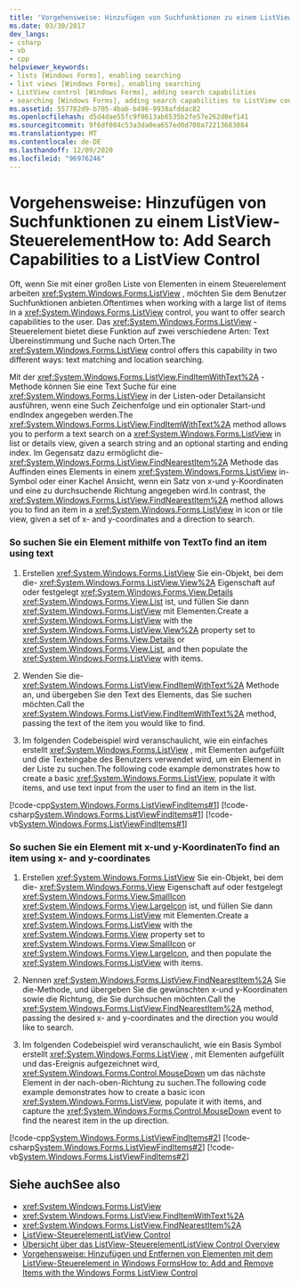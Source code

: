 ```yaml
---
title: 'Vorgehensweise: Hinzufügen von Suchfunktionen zu einem ListView-Steuerelement'
ms.date: 03/30/2017
dev_langs:
- csharp
- vb
- cpp
helpviewer_keywords:
- lists [Windows Forms], enabling searching
- list views [Windows Forms], enabling searching
- ListView control [Windows Forms], adding search capabilities
- searching [Windows Forms], adding search capabilities to ListView control
ms.assetid: 557782d9-b705-4bab-b496-9938afddac82
ms.openlocfilehash: d5d4dae55fc9f0613ab6535b2fe57e262d0ef141
ms.sourcegitcommit: 9f6df084c53a3da0ea657ed0d708a72213683084
ms.translationtype: MT
ms.contentlocale: de-DE
ms.lasthandoff: 12/09/2020
ms.locfileid: "96976246"
---
```

# <a name="how-to-add-search-capabilities-to-a-listview-control"></a><span data-ttu-id="d91ed-102">Vorgehensweise: Hinzufügen von Suchfunktionen zu einem ListView-Steuerelement</span><span class="sxs-lookup"><span data-stu-id="d91ed-102">How to: Add Search Capabilities to a ListView Control</span></span>
<span data-ttu-id="d91ed-103">Oft, wenn Sie mit einer großen Liste von Elementen in einem Steuerelement arbeiten <xref:System.Windows.Forms.ListView> , möchten Sie dem Benutzer Suchfunktionen anbieten.</span><span class="sxs-lookup"><span data-stu-id="d91ed-103">Oftentimes when working with a large list of items in a <xref:System.Windows.Forms.ListView> control, you want to offer search capabilities to the user.</span></span> <span data-ttu-id="d91ed-104">Das <xref:System.Windows.Forms.ListView> -Steuerelement bietet diese Funktion auf zwei verschiedene Arten: Text Übereinstimmung und Suche nach Orten.</span><span class="sxs-lookup"><span data-stu-id="d91ed-104">The <xref:System.Windows.Forms.ListView> control offers this capability in two different ways: text matching and location searching.</span></span>  
  
 <span data-ttu-id="d91ed-105">Mit der <xref:System.Windows.Forms.ListView.FindItemWithText%2A> -Methode können Sie eine Text Suche für eine <xref:System.Windows.Forms.ListView> in der Listen-oder Detailansicht ausführen, wenn eine Such Zeichenfolge und ein optionaler Start-und endIndex angegeben werden.</span><span class="sxs-lookup"><span data-stu-id="d91ed-105">The <xref:System.Windows.Forms.ListView.FindItemWithText%2A> method allows you to perform a text search on a <xref:System.Windows.Forms.ListView> in list or details view, given a search string and an optional starting and ending index.</span></span> <span data-ttu-id="d91ed-106">Im Gegensatz dazu ermöglicht die- <xref:System.Windows.Forms.ListView.FindNearestItem%2A> Methode das Auffinden eines Elements in einem <xref:System.Windows.Forms.ListView> in-Symbol oder einer Kachel Ansicht, wenn ein Satz von x-und y-Koordinaten und eine zu durchsuchende Richtung angegeben wird.</span><span class="sxs-lookup"><span data-stu-id="d91ed-106">In contrast, the <xref:System.Windows.Forms.ListView.FindNearestItem%2A> method allows you to find an item in a <xref:System.Windows.Forms.ListView> in icon or tile view, given a set of x- and y-coordinates and a direction to search.</span></span>  
  
### <a name="to-find-an-item-using-text"></a><span data-ttu-id="d91ed-107">So suchen Sie ein Element mithilfe von Text</span><span class="sxs-lookup"><span data-stu-id="d91ed-107">To find an item using text</span></span>  
  
1. <span data-ttu-id="d91ed-108">Erstellen <xref:System.Windows.Forms.ListView> Sie ein-Objekt, bei dem die- <xref:System.Windows.Forms.ListView.View%2A> Eigenschaft auf oder festgelegt <xref:System.Windows.Forms.View.Details> <xref:System.Windows.Forms.View.List> ist, und füllen Sie dann <xref:System.Windows.Forms.ListView> mit Elementen.</span><span class="sxs-lookup"><span data-stu-id="d91ed-108">Create a <xref:System.Windows.Forms.ListView> with the <xref:System.Windows.Forms.ListView.View%2A> property set to <xref:System.Windows.Forms.View.Details> or <xref:System.Windows.Forms.View.List>, and then populate the <xref:System.Windows.Forms.ListView> with items.</span></span>  
  
2. <span data-ttu-id="d91ed-109">Wenden Sie die- <xref:System.Windows.Forms.ListView.FindItemWithText%2A> Methode an, und übergeben Sie den Text des Elements, das Sie suchen möchten.</span><span class="sxs-lookup"><span data-stu-id="d91ed-109">Call the <xref:System.Windows.Forms.ListView.FindItemWithText%2A> method, passing the text of the item you would like to find.</span></span>  
  
3. <span data-ttu-id="d91ed-110">Im folgenden Codebeispiel wird veranschaulicht, wie ein einfaches erstellt <xref:System.Windows.Forms.ListView> , mit Elementen aufgefüllt und die Texteingabe des Benutzers verwendet wird, um ein Element in der Liste zu suchen.</span><span class="sxs-lookup"><span data-stu-id="d91ed-110">The following code example demonstrates how to create a basic <xref:System.Windows.Forms.ListView>, populate it with items, and use text input from the user to find an item in the list.</span></span>  
  
 [!code-cpp[System.Windows.Forms.ListViewFindItems#1](~/samples/snippets/cpp/VS_Snippets_Winforms/System.Windows.Forms.ListViewFindItems/cpp/form1.cpp#1)]
 [!code-csharp[System.Windows.Forms.ListViewFindItems#1](~/samples/snippets/csharp/VS_Snippets_Winforms/System.Windows.Forms.ListViewFindItems/CS/form1.cs#1)]
 [!code-vb[System.Windows.Forms.ListViewFindItems#1](~/samples/snippets/visualbasic/VS_Snippets_Winforms/System.Windows.Forms.ListViewFindItems/VB/form1.vb#1)]  
  
### <a name="to-find-an-item-using-x--and-y-coordinates"></a><span data-ttu-id="d91ed-111">So suchen Sie ein Element mit x-und y-Koordinaten</span><span class="sxs-lookup"><span data-stu-id="d91ed-111">To find an item using x- and y-coordinates</span></span>  
  
1. <span data-ttu-id="d91ed-112">Erstellen <xref:System.Windows.Forms.ListView> Sie ein-Objekt, bei dem die- <xref:System.Windows.Forms.View> Eigenschaft auf oder festgelegt <xref:System.Windows.Forms.View.SmallIcon> <xref:System.Windows.Forms.View.LargeIcon> ist, und füllen Sie dann <xref:System.Windows.Forms.ListView> mit Elementen.</span><span class="sxs-lookup"><span data-stu-id="d91ed-112">Create a <xref:System.Windows.Forms.ListView> with the <xref:System.Windows.Forms.View> property set to <xref:System.Windows.Forms.View.SmallIcon> or <xref:System.Windows.Forms.View.LargeIcon>, and then populate the <xref:System.Windows.Forms.ListView> with items.</span></span>  
  
2. <span data-ttu-id="d91ed-113">Nennen <xref:System.Windows.Forms.ListView.FindNearestItem%2A> Sie die-Methode, und übergeben Sie die gewünschten x-und y-Koordinaten sowie die Richtung, die Sie durchsuchen möchten.</span><span class="sxs-lookup"><span data-stu-id="d91ed-113">Call the <xref:System.Windows.Forms.ListView.FindNearestItem%2A> method, passing the desired x- and y-coordinates and the direction you would like to search.</span></span>  
  
3. <span data-ttu-id="d91ed-114">Im folgenden Codebeispiel wird veranschaulicht, wie ein Basis Symbol erstellt <xref:System.Windows.Forms.ListView> , mit Elementen aufgefüllt und das-Ereignis aufgezeichnet wird, <xref:System.Windows.Forms.Control.MouseDown> um das nächste Element in der nach-oben-Richtung zu suchen.</span><span class="sxs-lookup"><span data-stu-id="d91ed-114">The following code example demonstrates how to create a basic icon <xref:System.Windows.Forms.ListView>, populate it with items, and capture the <xref:System.Windows.Forms.Control.MouseDown> event to find the nearest item in the up direction.</span></span>  
  
 [!code-cpp[System.Windows.Forms.ListViewFindItems#2](~/samples/snippets/cpp/VS_Snippets_Winforms/System.Windows.Forms.ListViewFindItems/cpp/form1.cpp#2)]
 [!code-csharp[System.Windows.Forms.ListViewFindItems#2](~/samples/snippets/csharp/VS_Snippets_Winforms/System.Windows.Forms.ListViewFindItems/CS/form1.cs#2)]
 [!code-vb[System.Windows.Forms.ListViewFindItems#2](~/samples/snippets/visualbasic/VS_Snippets_Winforms/System.Windows.Forms.ListViewFindItems/VB/form1.vb#2)]  
  
## <a name="see-also"></a><span data-ttu-id="d91ed-115">Siehe auch</span><span class="sxs-lookup"><span data-stu-id="d91ed-115">See also</span></span>

- <xref:System.Windows.Forms.ListView>
- <xref:System.Windows.Forms.ListView.FindItemWithText%2A>
- <xref:System.Windows.Forms.ListView.FindNearestItem%2A>
- [<span data-ttu-id="d91ed-116">ListView-Steuerelement</span><span class="sxs-lookup"><span data-stu-id="d91ed-116">ListView Control</span></span>](listview-control-windows-forms.md)
- [<span data-ttu-id="d91ed-117">Übersicht über das ListView-Steuerelement</span><span class="sxs-lookup"><span data-stu-id="d91ed-117">ListView Control Overview</span></span>](listview-control-overview-windows-forms.md)
- [<span data-ttu-id="d91ed-118">Vorgehensweise: Hinzufügen und Entfernen von Elementen mit dem ListView-Steuerelement in Windows Forms</span><span class="sxs-lookup"><span data-stu-id="d91ed-118">How to: Add and Remove Items with the Windows Forms ListView Control</span></span>](how-to-add-and-remove-items-with-the-windows-forms-listview-control.md)
